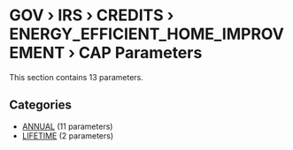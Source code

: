 # GOV › IRS › CREDITS › ENERGY_EFFICIENT_HOME_IMPROVEMENT › CAP Parameters

This section contains 13 parameters.

## Categories

- [ANNUAL](annual/index.md) (11 parameters)
- [LIFETIME](lifetime/index.md) (2 parameters)
